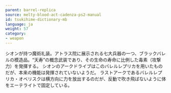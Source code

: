 ```yaml
---
parent: barrel-replica
source: melty-blood-act-cadenza-ps2-manual
id: tsukihime-dictionary-mb
language: ja
weight: 57
category:
- weapon
---
```


シオンが持つ魔術礼装。アトラス院に展示される七大兵器の一つ、ブラックバレルの模造品。“天寿”の概念武装であり、その生命の寿命に比例した毒素（攻撃力）を発揮する。
シオンのアークドライブはこのバレルレプリカを用いたものだが、本来の機能は発揮されていないようだ。
ラストアークであるバレルレプリカ・オベリスクは横方向に力を放出するのだが、反動で吹き飛ばないように体をエーテライトで固定している。
